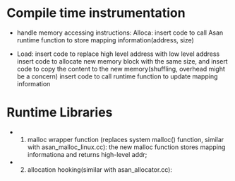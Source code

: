 # Compile time instrumentation

- handle memory accessing instructions: Alloca: insert code to call
Asan runtime function to store mapping information(address, size)

- Load: insert code to replace high level address with low level
address insert code to allocate new memory block with the same size,
and insert code to copy the content to the new memory(shuffling,
overhead might be a concern) insert code to call runtime function to
update mapping information

# Runtime Libraries

- 1. malloc wrapper function (replaces system malloc() function,
similar with asan_malloc_linux.cc): the new malloc function stores
mapping informationa and returns high-level addr;

- 2. allocation hooking(similar with asan_allocator.cc):

